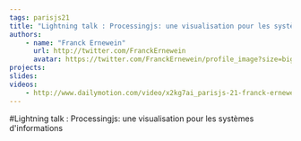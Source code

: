 ```yaml
---
tags: parisjs21
title: "Lightning talk : Processingjs: une visualisation pour les systèmes d'informations"
authors:
    - name: "Franck Ernewein"
      url: http://twitter.com/FranckErnewein
      avatar: https://twitter.com/FranckErnewein/profile_image?size=bigger
projects:
slides:
videos:
    - http://www.dailymotion.com/video/x2kg7ai_parisjs-21-franck-ernewein-processingjs-une-visualisation-pour-les-systemes-d-informations_webcam
---
```

#Lightning talk : Processingjs: une visualisation pour les systèmes d'informations
